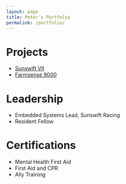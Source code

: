 ```yaml
---
layout: page
title: Peter's Portfolio
permalink: /portfolio/
---
```

# Projects
- [Sunswift VII](https://www.sunswift.com/)
- [Farmsense 9000](https://peterfmcnair.com/farmsense9000/)

# Leadership
- Embedded Systems Lead, Sunswift Racing
- Resident Fellow

# Certifications
- Mental Health First Aid
- First Aid and CPR
- Ally Training
